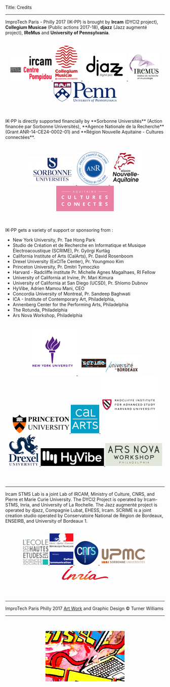 Title: Credits

---

ImproTech Paris - Philly 2017 (IK-PP) is brought by **Ircam** (DYCI2 project), **Collegium Musicae** (Public actions 2017-18),  **djazz** (Jazz augmenté project), **IReMus** and **University of Pennsylvania**.
<br><br>
<p align="center">
<a target="_blank" href="https://www.w3schools.com"> <img  src="../images/ircam.gif" width="130"> </a>
<a target="_blank" href="https://www.w3schools.com"> <img  src="../images/collegium-logo.png" width="90"> </a>
<a target="_blank" href="https://www.w3schools.com"> <img  src="../images/DjazzLOGO.png" width="140"> </a>
<a target="_blank" href="https://www.w3schools.com"> <img  src="../images/logo-iremus.png" width="100"> </a>
<a target="_blank" href="https://www.w3schools.com"> <img  src="../images/penn_fulllogo.gif" width="200"> </a>
</p>
<br><br>
IK-PP is directly supported financially by **Sorbonne Universités** (Action financée par Sorbonne Universités), **Agence Nationale de la Recherche** (Grant ANR-14-CE24-0002-01) and **Région Nouvelle Aquitaine - Cultures connectées**.
<br><br>
<p align="center">
<a target="_blank" href="https://www.w3schools.com"> <img  src="../images/sorbonne.png" width="150"> </a>
<a target="_blank" href="https://www.w3schools.com"> <img  src="../images/ANR.png" width="100"> </a>
<a target="_blank" href="https://www.w3schools.com"> <img  src="../images/Aquitaine.png" width="100"> </a>
<a target="_blank" href="https://www.w3schools.com"> <img  src="../images/CultCon.jpg" height="80"> </a>
</p>
<br><br>
IK-PP gets a variety of support or sponsoring  from :

- New York University, Pr. Tae Hong Park  
- Studio de Création et de Recherche en Informatique et Musique Électroacoustique (SCRIME), Pr. Györgi Kurtàg
- California Institute of Arts (CalArts), Pr. David Rosenboom  
- Drexel University (ExCITe Center), Pr. Youngmoo Kim
- Princeton University, Pr. Dmitri Tymoczko
- Harvard - Radcliffe institute Pr. Michelle Agnes Magalhaes, RI Fellow
- University of California at Irvine, Pr. Mari Kimura
- University of California at San Diego (UCSD), Pr. Shlomo Dubnov
- HyVibe, Adrien Mamou Mani, CEO
- Concordia University of Montreal, Pr. Sandeep Baghwati
- ICA - Institute of Contemporary Art, Philadelphia,
- Annenberg Center for the Performing Arts, Philadelphia
- The Rotunda, Philadelphia
- Ars Nova Workshop, Philadelphia
<br><br>
<p align="center">
<a target="_blank" href="https://www.w3schools.com"> <img  src="../images/NYU.png" width="150"> </a>
<a target="_blank" href="https://www.w3schools.com"> <img  src="../images/Scrime.jpg" width="200"> </a>
<a target="_blank" href="https://www.w3schools.com"> <img  src="../images/princetonlogo.png" width="180"> </a>
<a target="_blank" href="https://www.w3schools.com"> <img  src="../images/Calarts.png" width="90"> </a>
<a target="_blank" href="https://www.w3schools.com"> <img  src="../images/harvardlogo.png" height="180"> </a>
<a target="_blank" href="https://www.w3schools.com"> <img  src="../images/drexel.png" width="100"> </a>
<a target="_blank" href="https://www.w3schools.com"> <img  src="../images/HYVibe.png" width="200"> </a>
<a target="_blank" href="https://www.w3schools.com"> <img  src="../images/arsnovalogo.png" width="180"> </a>
</p>
<br><br>

---

Ircam STMS Lab is a joint Lab of IRCAM, Ministry of Culture, CNRS, and Pierre et Marie Curie University. The DYCI2 Project is operated by Ircam-STMS, Inria, and University of La Rochelle. The Jazz augmenté project is operated by djazz, Compagnie Lubat, EHESS, Ircam.
SCRIME is a joint creation studio operated by Conservatoire National de Région de Bordeaux, ENSEIRB, and University of Bordeaux 1.
<br><br>
<p align="center">
<a target="_blank" href="https://www.w3schools.com"> <img  src="../images/logo-ehess.gif" width="80"> </a>
<a target="_blank" href="https://www.w3schools.com"> <img  src="../images/mcc.png" width="75"> </a>
<a target="_blank" href="https://www.w3schools.com"> <img  src="../images/cnrsfr-grand.jpg" width="75"> </a>
<a target="_blank" href="https://www.w3schools.com"> <img  src="../images/upmc.gif" width="150"> </a>
<a target="_blank" href="https://www.w3schools.com"> <img  src="../images/inria.png" width="150"> </a>
</p>
<br><br>

---

ImproTech Paris Philly 2017 [Art Work]({filename}/pages/Visuals.md) and Graphic Design © Turner Williams

---

<p align="center">
   <br><br>
  <img src="../images/IKPoster_frag9.png" width="250"> 
   <br><br>
</p>



